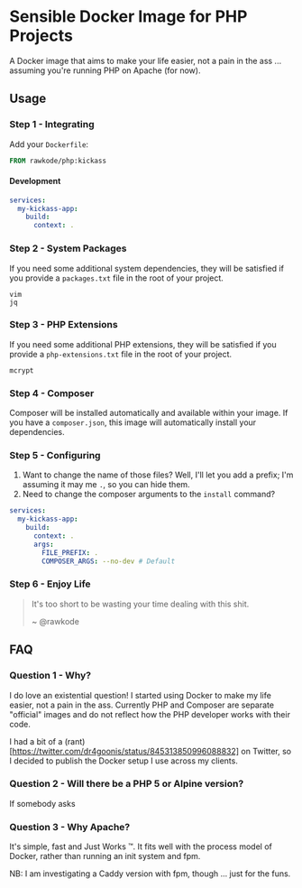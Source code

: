 # Sensible Docker Image for PHP Projects

A Docker image that aims to make your life easier, not a pain in the ass ... assuming you're running PHP on Apache (for now).

## Usage

### Step 1 - Integrating

Add your `Dockerfile`:

```Dockerfile
FROM rawkode/php:kickass
```

#### Development

```yaml
services:
  my-kickass-app:
    build:
      context: .
```

### Step 2 - System Packages

If you need some additional system dependencies, they will be satisfied if you provide a `packages.txt` file in the root of your project.

```
vim
jq
```

### Step 3 - PHP Extensions

If you need some additional PHP extensions, they will be satisfied if you provide a `php-extensions.txt` file in the root of your project.

```
mcrypt
```

### Step 4 - Composer

Composer will be installed automatically and available within your image. If you have a `composer.json`, this image will automatically install your dependencies.

### Step 5 - Configuring

1. Want to change the name of those files? Well, I'll let you add a prefix; I'm assuming it may me `.`, so you can hide them.
2. Need to change the composer arguments to the `install` command?

```yaml
services:
  my-kickass-app:
    build:
      context: .
      args:
        FILE_PREFIX: .
        COMPOSER_ARGS: --no-dev # Default
```

### Step 6 - Enjoy Life

> It's too short to be wasting your time dealing with this shit.
>
>   ~ @rawkode

## FAQ

### Question 1 - Why?

I do love an existential question! I started using Docker to make my life easier, not a pain in the ass. Currently PHP and Composer are separate 
"official" images and do not reflect how the PHP developer works with their code.

I had a bit of a (rant)[https://twitter.com/dr4goonis/status/845313850996088832] on Twitter, so I decided to publish the Docker setup I use across my clients.

### Question 2 - Will there be a PHP 5 or Alpine version?

If somebody asks

### Question 3 - Why Apache?

It's simple, fast and Just Works &trade;. It fits well with the process model of Docker, rather than running an init system and fpm.

NB: I am investigating a Caddy version with fpm, though ... just for the funs.
